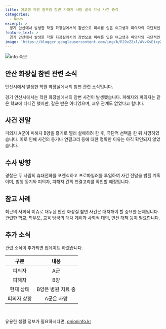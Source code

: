 ```yaml
---
title: 여고생 학원 칼부림 참변 가해자 사망 결국 학생 사건 충격
categories:
  - News
excerpt: >
  경기 안산에서 발생한 학원 화장실에서의 참변으로 피해를 입은 여고생과 피의자의 극단적인 선택에 대한 사건이 발생했다. 피의자 A군은 흉기로 여고생 B양을 살해하려 한 뒤 극단적 선택을 했으며, 피해자 B양은 치료를 받고 있다. 두 사람 간의 동기나 연결고리는 밝혀지지 않았고, 경찰은 계속해서 수사를 진행 중이다. A군의 사망으로 사건은 공소권 없음 처리될 전망이지만, 수사는 계속될 예정이다. (150자)
feature_text: >
  경기 안산에서 발생한 학원 화장실에서의 참변으로 피해를 입은 여고생과 피의자의 극단적인 선택에 대한 사건이 발생했다. 피의자 A군은 흉기로 여고생 B양을 살해하려 한 뒤 극단적 선택을 했으며, 피해자 B양은 치료를 받고 있다. 두 사람 간의 동기나 연결고리는 밝혀지지 않았고, 경찰은 계속해서 수사를 진행 중이다. A군의 사망으로 사건은 공소권 없음 처리될 전망이지만, 수사는 계속될 예정이다. (150자)
image: 'https://blogger.googleusercontent.com/img/b/R29vZ2xl/AVvXsEixyZcFfHzMRdzZMjFBmAUKJYCLCGyLL1o632UiGVXcaFdKo_bkvkuCioo0uUKlGfBVcT3P84aROyZIXSBEx3Aw5nCQ3pTgDom1WDC4m8eifvWiAmWEEVb4x6G_l8C0QH225ldMjyaFvpxGEBGNO37VmDTDMHGhJPq73UglMfDca1-0aw/s1600/blogspot.png'
---
```


<p><img src="https://blogger.googleusercontent.com/img/b/R29vZ2xl/AVvXsEixyZcFfHzMRdzZMjFBmAUKJYCLCGyLL1o632UiGVXcaFdKo_bkvkuCioo0uUKlGfBVcT3P84aROyZIXSBEx3Aw5nCQ3pTgDom1WDC4m8eifvWiAmWEEVb4x6G_l8C0QH225ldMjyaFvpxGEBGNO37VmDTDMHGhJPq73UglMfDca1-0aw/s1600/blogspot.png" alt="info 속보" /></p>

<h2 data-ke-size="size26">안산 화장실 참변 관련 소식</h2>

<p data-ke-size="size16">안산시에서 발생한 학원 화장실에서의 참변 관련 소식입니다.</p>

<p data-ke-size="size16">경기 안산시에서는 학원 화장실에서의 참변 사건이 발생했습니다. 피해자와 피의자는 같은 학교에 다니긴 했지만, 같은 반은 아니었으며, 교우 관계도 없었다고 합니다.</p>

<h2 data-ke-size="size26">사건 전말</h2>

<p data-ke-size="size16">피의자 A군이 피해자 B양을 흉기로 찔러 살해하려 한 후, 극단적 선택을 한 뒤 사망하였습니다. 이로 인해 사건의 동기나 연결고리 등에 대한 명확한 이유는 아직 확인되지 않았습니다.</p>

<h2 data-ke-size="size26">수사 방향</h2>

<p data-ke-size="size16">경찰은 두 사람의 휴대전화를 포렌식하고 프로파일러를 투입하여 사건 전말을 밝힐 계획이며, 범행 동기와 피의자, 피해자 간의 연결고리를 확인할 예정입니다.</p>

<h2 data-ke-size="size26">참고 사례</h2>

<p data-ke-size="size16">최근의 사회적 이슈로 대두된 안산 화장실 참변 사건은 대처해야 할 중요한 문제입니다. 관련한 학교, 학부모, 교육 당국의 대처 계획과 사회적 대의, 안전 대책 등이 필요합니다.</p>

<h2 data-ke-size="size26">추가 소식</h2>

<p data-ke-size="size16">관련 소식이 추가되면 업데이트 하겠습니다.</p>

<table>
    <thead>
        <tr>
            <th style="text-align: center;">구분</th>
            <th style="text-align: center;">내용</th>
        </tr>
    </thead>
    <tbody>
        <tr>
            <td style="text-align: center;">피의자</td>
            <td style="text-align: center;">A군</td>
        </tr>
        <tr>
            <td style="text-align: center;">피해자</td>
            <td style="text-align: center;">B양</td>
        </tr>
        <tr>
            <td style="text-align: center;">현재 상태</td>
            <td style="text-align: center;">B양은 병원 치료 중</td>
        </tr>
        <tr>
            <td style="text-align: center;">피의자 상황</td>
            <td style="text-align: center;">A군은 사망</td>
        </tr>
    </tbody>
</table>

<p data-ke-size="size16">&nbsp;</p>
유용한 생활 정보가 필요하시다면, <a href="https://onioninfo.kr" rel="dofollow">onioninfo.kr</a>



